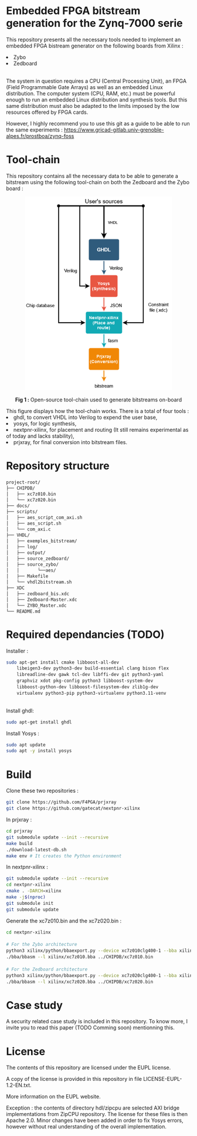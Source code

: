 # Embedded FPGA bitstream generation for the Zynq-7000 serie



This repository presents all the necessary tools needed to implement an embedded FPGA bistream generator on the following boards from Xilinx :
<li> Zybo </li>
<li> Zedboard </li>
<br>
<div>

The system in question requires a CPU (Central Processing Unit), an FPGA (Field Programmable Gate Arrays) as well as an embedded Linux distribution. The computer system (CPU, RAM, etc.) must be powerful enough to run an embedded Linux distribution and synthesis tools. But this same distribution must also be adapted to the limits imposed by the low resources offered by FPGA cards. 

</div>


However, I highly recommend you to use this git as a guide to be able to run the same experiments : https://www.gricad-gitlab.univ-grenoble-alpes.fr/prostboa/zynq-foss




# Tool-chain

This repository contains all the necessary data to be able to generate a bitstream using the following tool-chain on both the Zedboard and the Zybo board : 


<p align="center">
  <img src="img/tool-chain.png" width="400" alt="Fig 1">
</p>

<p align="center">
<b> Fig 1 : </b> Open-source tool-chain used to generate bitstreams on-board
</p>




<div>This figure displays how the tool-chain works. There is a total of four tools :</div>

<div>

<li> ghdl, to convert VHDL into Verilog to expend the user base,</li>

<li>yosys, for logic synthesis, </li>

<li>nextpnr-xilinx, for placement and routing (It still remains experimental as of today and lacks stability), </li>

<li>prjxray, for final conversion into bitstream files. </li>

</div>

# Repository structure

```plaintext
project-root/
├── CHIPDB/
│	├── xc7z010.bin
│	└── xc7z020.bin
├── docs/
├── scripts/
│	├── aes_script_com_axi.sh
│	├── aes_script.sh
│	└── com_axi.c
├── VHDL/
│   ├── exemples_bitstream/
│   ├── log/
│   ├── output/
│	├── source_zedboard/
│	├── source_zybo/
│	│		└──aes/
│	├── Makefile
│	└── vhdl2bitstream.sh
├── XDC
│	├── zedboard_bis.xdc
│	├── Zedboard-Master.xdc
│	└── ZYBO_Master.xdc
└── README.md
```


# Required dependancies (TODO)


Installer :
```bash
sudo apt-get install cmake libboost-all-dev 
	libeigen3-dev python3-dev build-essential clang bison flex 
	libreadline-dev gawk tcl-dev libffi-dev git python3-yaml 
	graphviz xdot pkg-config python3 libboost-system-dev 
	libboost-python-dev libboost-filesystem-dev zlib1g-dev 
	virtualenv python3-pip python3-virtualenv python3.11-venv 
	
```
Install ghdl:
```bash
sudo apt-get install ghdl 
```
Install Yosys :
```bash
sudo apt update
sudo apt -y install yosys
```



# Build

Clone these two repositories : 
```bash
git clone https://github.com/F4PGA/prjxray
git clone https://github.com/gatecat/nextpnr-xilinx
```

In prjxray  : 

```bash
cd prjxray
git submodule update --init --recursive 
make build
./download-latest-db.sh
make env # It creates the Python environment
```

In nextpnr-xilinx : 
```bash
git submodule update --init --recursive 
cd nextpnr-xilinx
cmake . -DARCH=xilinx
make -j$(nproc)
git submodule init
git submodule update
```

Generate the xc7z010.bin and the xc7z020.bin : 
```bash
cd nextpnr-xilinx

# For the Zybo architecture
python3 xilinx/python/bbaexport.py --device xc7z010clg400-1 --bba xilinx/xc7z010.bba
./bba/bbasm --l xilinx/xc7z010.bba ../CHIPDB/xc7z010.bin

# For the Zedboard architecture
python3 xilinx/python/bbaexport.py --device xc7z020clg400-1 --bba xilinx/xc7z020.bba
./bba/bbasm --l xilinx/xc7z020.bba ../CHIPDB/xc7z020.bin
```

# Case study

A security related case study is included in this repository. To know more, I invite you to read this paper (TODO Comming soon) mentionning this.

# License

The contents of this repository are licensed under the EUPL license.

A copy of the license is provided in this repository in file LICENSE-EUPL-1.2-EN.txt.

More information on the EUPL website.

Exception : the contents of directory hdl/zipcpu are selected AXI bridge implementations from ZipCPU repository.
The license for these files is then Apache 2.0.
Minor changes have been added in order to fix Yosys errors, however without real understanding of the overall implementation.